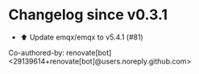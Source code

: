 # Changelog since v0.3.1
- ⬆️ Update emqx/emqx to v5.4.1 (#81)

Co-authored-by: renovate[bot] <29139614+renovate[bot]@users.noreply.github.com> 

